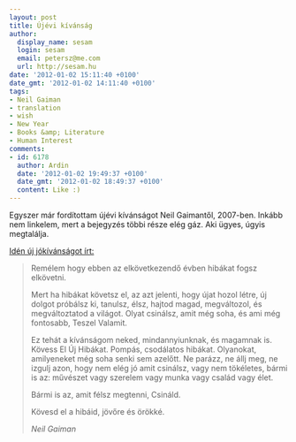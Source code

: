 ```yaml
---
layout: post
title: Újévi kívánság
author:
  display_name: sesam
  login: sesam
  email: petersz@me.com
  url: http://sesam.hu
date: '2012-01-02 15:11:40 +0100'
date_gmt: '2012-01-02 14:11:40 +0100'
tags:
- Neil Gaiman
- translation
- wish
- New Year
- Books &amp; Literature
- Human Interest
comments:
- id: 6178
  author: Ardin
  date: '2012-01-02 19:49:37 +0100'
  date_gmt: '2012-01-02 18:49:37 +0100'
  content: Like :)
---
```


Egyszer már fordítottam újévi kívánságot Neil Gaimantől, 2007-ben. Inkább nem linkelem, mert a bejegyzés többi része elég gáz. Aki ügyes, úgyis megtalálja.

[Idén új jókívánságot írt:](http://journal.neilgaiman.com/2011/12/my-new-year-wish.html)

> Remélem hogy ebben az elkövetkezendő évben hibákat fogsz elkövetni.
> 
> Mert ha hibákat követsz el, az azt jelenti, hogy újat hozol létre, új dolgot próbálsz ki, tanulsz, élsz, hajtod magad, megváltozol, és megváltoztatod a világot. Olyat csinálsz, amit még soha, és ami még fontosabb, Teszel Valamit.
> 
> Ez tehát a kívánságom neked, mindannyiunknak, és magamnak is. Kövess El Új Hibákat. Pompás, csodálatos hibákat. Olyanokat, amilyeneket még soha senki sem azelőtt. Ne parázz, ne állj meg, ne izgulj azon, hogy nem elég jó amit csinálsz, vagy nem tökéletes, bármi is az: művészet vagy szerelem vagy munka vagy család vagy élet.
> 
> Bármi is az, amit félsz megtenni, Csináld.
> 
> Kövesd el a hibáid, jövőre és örökké.
> 
> _Neil Gaiman_
